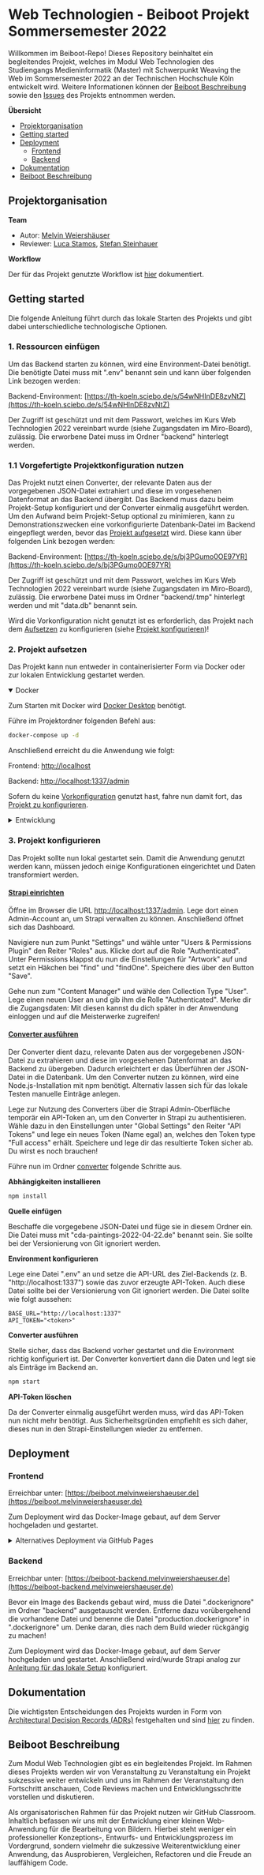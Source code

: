 # Web Technologien - Beiboot Projekt Sommersemester 2022

Willkommen im Beiboot-Repo! Dieses Repository beinhaltet ein begleitendes Projekt, welches im Modul Web Technologien des Studiengangs Medieninformatik (Master) mit Schwerpunkt Weaving the Web im Sommersemester 2022 an der Technischen Hochschule Köln entwickelt wird. Weitere Informationen können der [Beiboot Beschreibung](#beiboot-beschreibung) sowie den [Issues](https://github.com/mi-classroom/mi-master-wt-beiboot-2022/issues) des Projekts entnommen werden.

**Übersicht**

- [Projektorganisation](#projektorganisation)
- [Getting started](#getting-started)
- [Deployment](#deployment)
  - [Frontend](#frontend)
  - [Backend](#backend)
- [Dokumentation](#dokumentation)
- [Beiboot Beschreibung](#beiboot-beschreibung)

## Projektorganisation

**Team**

- Autor: [Melvin Weiershäuser](https://github.com/mweiershaeuser)
- Reviewer: [Luca Stamos](https://github.com/LokiGodofBattle), [Stefan Steinhauer](https://github.com/pfropfen)

**Workflow**

Der für das Projekt genutzte Workflow ist [hier](WORKFLOW.md) dokumentiert.

## Getting started

Die folgende Anleitung führt durch das lokale Starten des Projekts und gibt dabei unterschiedliche technologische Optionen.

### 1. Ressourcen einfügen

Um das Backend starten zu können, wird eine Environment-Datei benötigt. Die benötigte Datei muss mit ".env" benannt sein und kann über folgenden Link bezogen werden:

Backend-Environment: [https://th-koeln.sciebo.de/s/54wNHInDE8zvNtZ](https://th-koeln.sciebo.de/s/54wNHInDE8zvNtZ)

Der Zugriff ist geschützt und mit dem Passwort, welches im Kurs Web Technologien 2022 vereinbart wurde (siehe Zugangsdaten im Miro-Board), zulässig. Die erworbene Datei muss im Ordner "backend" hinterlegt werden.

### 1.1 Vorgefertigte Projektkonfiguration nutzen

Das Projekt nutzt einen Converter, der relevante Daten aus der vorgegebenen JSON-Datei extrahiert und diese im vorgesehenen Datenformat an das Backend übergibt. Das Backend muss dazu beim Projekt-Setup konfiguriert und der Converter einmalig ausgeführt werden. Um den Aufwand beim Projekt-Setup optional zu minimieren, kann zu Demonstrationszwecken eine vorkonfigurierte Datenbank-Datei im Backend eingepflegt werden, bevor das [Projekt aufgesetzt](#2-projekt-aufsetzen) wird. Diese kann über folgenden Link bezogen werden:

Backend-Environment: [https://th-koeln.sciebo.de/s/bj3PGumo0OE97YR](https://th-koeln.sciebo.de/s/bj3PGumo0OE97YR)

Der Zugriff ist geschützt und mit dem Passwort, welches im Kurs Web Technologien 2022 vereinbart wurde (siehe Zugangsdaten im Miro-Board), zulässig. Die erworbene Datei muss im Ordner "backend/.tmp" hinterlegt werden und mit "data.db" benannt sein.

Wird die Vorkonfiguration nicht genutzt ist es erforderlich, das Projekt nach dem [Aufsetzen](#2-projekt-aufsetzen) zu konfigurieren (siehe [Projekt konfigurieren](#3-projekt-konfigurieren))!

### 2. Projekt aufsetzen

Das Projekt kann nun entweder in containerisierter Form via Docker oder zur lokalen Entwicklung gestartet werden.

<details open="true">
  <summary>Docker</summary>

Zum Starten mit Docker wird [Docker Desktop](https://www.docker.com/get-started/) benötigt.

Führe im Projektordner folgenden Befehl aus:

```bash
docker-compose up -d
```

Anschließend erreicht du die Anwendung wie folgt:

Frontend: [http://localhost](http://localhost)

Backend: [http://localhost:1337/admin](http://localhost:1337/admin)

Sofern du keine [Vorkonfiguration](#11-vorgefertigte-projektkonfiguration-nutzen) genutzt hast, fahre nun damit fort, das [Projekt zu konfigurieren](#3-projekt-konfigurieren).

</details>

<details>
  <summary>Entwicklung</summary>

Für die lokale Entwicklung wird eine [Node.js-Installation](https://nodejs.org/en/) (Version 14 oder 16) mit npm benötigt.

#### <u>Frontend</u>

Beim Frontend handelt es sich um eine Angular Single Page Application (SPA), welche die Daten vom Backend bezieht und darstellt.

Führe im Ordner [frontend](frontend) folgende Schritte aus.

**Abhängigkeiten installieren**

```bash
npm install
```

**Angular-App starten**

```bash
npm start
```

Öffne nun den Browser unter [http://localhost:4200](http://localhost:4200).

#### <u>Backend</u>

Das Backend ist ein Strapi-Backend, welches die Daten über eine flexible Schnittstelle bereitstellt.

Führe im Ordner [backend](backend) folgende Schritte aus.

**Abhängigkeiten installieren**

```bash
npm install
```

**Strapi starten**

```bash
npm run develop
```

Die Strapi Admin-Oberfläche ist nun im Browser unter [http://localhost:1337/admin](http://localhost:1337/admin) erreichbar.

</details>

### 3. Projekt konfigurieren

Das Projekt sollte nun lokal gestartet sein. Damit die Anwendung genutzt werden kann, müssen jedoch einige Konfigurationen eingerichtet und Daten transformiert werden.

#### <u>Strapi einrichten</u>

Öffne im Browser die URL [http://localhost:1337/admin](http://localhost:1337/admin). Lege dort einen Admin-Account an, um Strapi verwalten zu können. Anschließend öffnet sich das Dashboard.

Navigiere nun zum Punkt "Settings" und wähle unter "Users & Permissions Plugin" den Reiter "Roles" aus. Klicke dort auf die Role "Authenticated". Unter Permissions klappst du nun die Einstellungen für "Artwork" auf und setzt ein Häkchen bei "find" und "findOne". Speichere dies über den Button "Save".

Gehe nun zum "Content Manager" und wähle den Collection Type "User". Lege einen neuen User an und gib ihm die Rolle "Authenticated". Merke dir die Zugangsdaten: Mit diesen kannst du dich später in der Anwendung einloggen und auf die Meisterwerke zugreifen!

#### <u>Converter ausführen</u>

Der Converter dient dazu, relevante Daten aus der vorgegebenen JSON-Datei zu extrahieren und diese im vorgesehenen Datenformat an das Backend zu übergeben. Dadurch erleichtert er das Überführen der JSON-Datei in die Datenbank. Um den Converter nutzen zu können, wird eine Node.js-Installation mit npm benötigt. Alternativ lassen sich für das lokale Testen manuelle Einträge anlegen.

Lege zur Nutzung des Converters über die Strapi Admin-Oberfläche temporär ein API-Token an, um den Converter in Strapi zu authentisieren. Wähle dazu in den Einstellungen unter "Global Settings" den Reiter "API Tokens" und lege ein neues Token (Name egal) an, welches den Token type "Full access" erhält. Speichere und lege dir das resultierte Token sicher ab. Du wirst es noch brauchen!

Führe nun im Ordner [converter](converter) folgende Schritte aus.

**Abhängigkeiten installieren**

```bash
npm install
```

**Quelle einfügen**

Beschaffe die vorgegebene JSON-Datei und füge sie in diesem Ordner ein. Die Datei muss mit "cda-paintings-2022-04-22.de" benannt sein. Sie sollte bei der Versionierung von Git ignoriert werden.

**Environment konfigurieren**

Lege eine Datei ".env" an und setze die API-URL des Ziel-Backends (z. B. "http://localhost:1337") sowie das zuvor erzeugte API-Token. Auch diese Datei sollte bei der Versionierung von Git ignoriert werden. Die Datei sollte wie folgt aussehen:

```
BASE_URL="http://localhost:1337"
API_TOKEN="<token>"
```

**Converter ausführen**

Stelle sicher, dass das Backend vorher gestartet und die Environment richtig konfiguriert ist. Der Converter konvertiert dann die Daten und legt sie als Einträge im Backend an.

```bash
npm start
```

**API-Token löschen**

Da der Converter einmalig ausgeführt werden muss, wird das API-Token nun nicht mehr benötigt. Aus Sicherheitsgründen empfiehlt es sich daher, dieses nun in den Strapi-Einstellungen wieder zu entfernen.

## Deployment

### Frontend

Erreichbar unter: [https://beiboot.melvinweiershaeuser.de](https://beiboot.melvinweiershaeuser.de)

Zum Deployment wird das Docker-Image gebaut, auf dem Server hochgeladen und gestartet.

<details>
  <summary>Alternatives Deployment via GitHub Pages</summary>

Erreichbar unter: [https://mi-classroom.github.io/mi-web-technologien-beiboot-ss2022-mweiershaeuser](https://mi-classroom.github.io/mi-web-technologien-beiboot-ss2022-mweiershaeuser)

Das Frontend kann alternativ über GitHub Pages bereitgestellt werden. Dazu wird der Ordner [docs](frontend/docs) des Branches gh-pages genutzt.

Führe folgende Schritte im Ordner [frontend](frontend) für ein Deployment durch:

```bash
npm run build:gh-pages
```

Committe und pushe anschließend den generierten docs Ordner auf dem gh-pages Branch.

</details>

### Backend

Erreichbar unter: [https://beiboot-backend.melvinweiershaeuser.de](https://beiboot-backend.melvinweiershaeuser.de)

Bevor ein Image des Backends gebaut wird, muss die Datei ".dockerignore" im Ordner "backend" ausgetauscht werden. Entferne dazu vorübergehend die vorhandene Datei und benenne die Datei "production.dockerignore" in ".dockerignore" um. Denke daran, dies nach dem Build wieder rückgängig zu machen!

Zum Deployment wird das Docker-Image gebaut, auf dem Server hochgeladen und gestartet. Anschließend wird/wurde Strapi analog zur [Anleitung für das lokale Setup](#3-projekt-konfigurieren) konfiguriert.

## Dokumentation

Die wichtigsten Entscheidungen des Projekts wurden in Form von [Architectural Decision Records (ADRs)](https://adr.github.io/) festgehalten und sind [hier](adr) zu finden.

## Beiboot Beschreibung

Zum Modul Web Technologien gibt es ein begleitendes Projekt. Im Rahmen dieses Projekts werden wir von Veranstaltung zu Veranstaltung ein Projekt sukzessive weiter entwickeln und uns im Rahmen der Veranstaltung den Fortschritt anschauen, Code Reviews machen und Entwicklungsschritte vorstellen und diskutieren.

Als organisatorischen Rahmen für das Projekt nutzen wir GitHub Classroom. Inhaltlich befassen wir uns mit der Entwicklung einer kleinen Web-Anwendung für die Bearbeitung von Bildern. Hierbei steht weniger ein professioneller Konzeptions-, Entwurfs- und Entwicklungsprozess im Vordergrund, sondern vielmehr die sukzessive Weiterentwicklung einer Anwendung, das Ausprobieren, Vergleichen, Refactoren und die Freude an lauffähigem Code.
